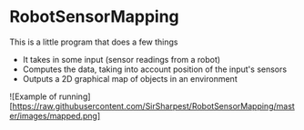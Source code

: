 # RobotSensorMapping
This is a little program that does a few things 

- It takes in some input (sensor readings from a robot) 
- Computes the data, taking into account position of the input's sensors 
- Outputs a 2D graphical map of objects in an environment

![Example of running][https://raw.githubusercontent.com/SirSharpest/RobotSensorMapping/master/images/mapped.png]
